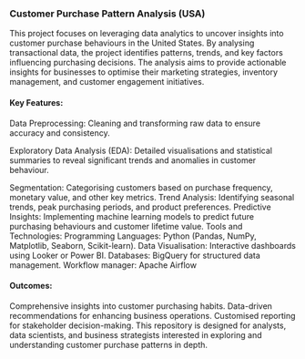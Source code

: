 ### Customer Purchase Pattern Analysis (USA)

This project focuses on leveraging data analytics to uncover insights into customer purchase behaviours in the United States. By analysing transactional data, the project identifies patterns, trends, and key factors influencing purchasing decisions. The analysis aims to provide actionable insights for businesses to optimise their marketing strategies, inventory management, and customer engagement initiatives.

#### Key Features:
Data Preprocessing: Cleaning and transforming raw data to ensure accuracy and consistency.

Exploratory Data Analysis (EDA): Detailed visualisations and statistical summaries to reveal significant trends and anomalies in customer behaviour.

Segmentation: Categorising customers based on purchase frequency, monetary value, and other key metrics.
Trend Analysis: Identifying seasonal trends, peak purchasing periods, and product preferences.
Predictive Insights: Implementing machine learning models to predict future purchasing behaviours and customer lifetime value.
Tools and Technologies:
Programming Languages: Python (Pandas, NumPy, Matplotlib, Seaborn, Scikit-learn).
Data Visualisation: Interactive dashboards using Looker or Power BI.
Databases: BigQuery for structured data management.
Workflow manager: Apache Airflow


#### Outcomes:

Comprehensive insights into customer purchasing habits.
Data-driven recommendations for enhancing business operations.
Customised reporting for stakeholder decision-making.
This repository is designed for analysts, data scientists, and business strategists interested in exploring and understanding customer purchase patterns in depth.